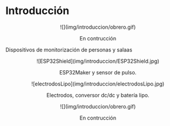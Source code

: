# **Introducción**
<center>
![](img/introduccion/obrero.gif)

En contrucción
</center>

Dispositivos de monitorización de personas y salaas

<center>
![ESP32Shield](img/introduccion/ESP32Shield.jpg)

ESP32Maker y sensor de pulso.
</center>

<center>
![electrodosLipo](img/introduccion/electrodosLipo.jpg)

Electrodos, conversor dc/dc y batería lipo.
</center>

<center>
![](img/introduccion/obrero.gif)

En contrucción
</center>
